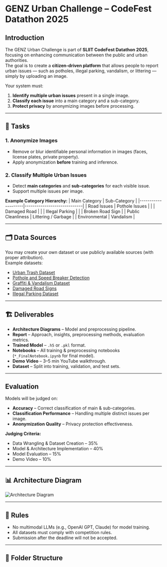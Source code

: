 # GENZ Urban Challenge – CodeFest Datathon 2025

##  Introduction
The GENZ Urban Challenge is part of **SLIIT CodeFest Datathon 2025**, focusing on enhancing communication between the public and urban authorities.  
The goal is to create a **citizen-driven platform** that allows people to report urban issues — such as potholes, illegal parking, vandalism, or littering — simply by uploading an image.

Your system must:
1. **Identify multiple urban issues** present in a single image.
2. **Classify each issue** into a main category and a sub-category.
3. **Protect privacy** by anonymizing images before processing.

---

## 🎯 Tasks
### 1. Anonymize Images
- Remove or blur identifiable personal information in images (faces, license plates, private property).
- Apply anonymization **before** training and inference.

### 2. Classify Multiple Urban Issues
- Detect **main categories** and **sub-categories** for each visible issue.
- Support multiple issues per image.

**Example Category Hierarchy:**
| Main Category       | Sub-Category                |
|--------------------|-----------------------------|
| Road Issues        | Pothole Issues               |
|                    | Damaged Road                 |
|                    | Illegal Parking              |
|                    | Broken Road Sign             |
| Public Cleanliness | Littering / Garbage          |
| Environmental      | Vandalism                    |

---

## 🗂 Data Sources
You may create your own dataset or use publicly available sources (with proper attribution).  
Example datasets:
- [Urban Trash Dataset](https://www.kaggle.com/datasets/dataclusterlabs/domestic-trash-garbage-dataset)
- [Pothole and Speed Breaker Detection](https://universe.roboflow.com/navrachana-university-nydun/pothole-and-speed-breaker-detect)
- [Graffiti & Vandalism Dataset](https://universe.roboflow.com/hruts-workspace/graffiti-l6az9)
- [Damaged Road Signs](https://universe.roboflow.com/jayke-boghean-2pxtg/damaged-signs-multi-label)
- [Illegal Parking Dataset](https://universe.roboflow.com/parking-amu50/illegal-parking)

---

## 🏗 Deliverables
- **Architecture Diagrams** – Model and preprocessing pipeline.
- **Report** – Approach, insights, preprocessing methods, evaluation metrics.
- **Trained Model** – `.h5` or `.pkl` format.
- **Notebooks** – All training & preprocessing notebooks (`*_FinalNotebook.ipynb` for final model).
- **Demo Video** – 3–5 min YouTube walkthrough.
- **Dataset** – Split into training, validation, and test sets.

---

##  Evaluation
Models will be judged on:
- **Accuracy** – Correct classification of main & sub-categories.
- **Classification Performance** – Handling multiple distinct issues per image.
- **Anonymization Quality** – Privacy protection effectiveness.

**Judging Criteria:**
- Data Wrangling & Dataset Creation – 35%
- Model & Architecture Implementation – 40%
- Model Evaluation – 15%
- Demo Video – 10%

---

## 📊 Architecture Diagram


![Architecture Diagram](UrbanChallenge/architecture.png)

---

## 📜 Rules
- No multimodal LLMs (e.g., OpenAI GPT, Claude) for model training.
- All datasets must comply with competition rules.
- Submission after the deadline will not be accepted.

---

## 📂 Folder Structure
